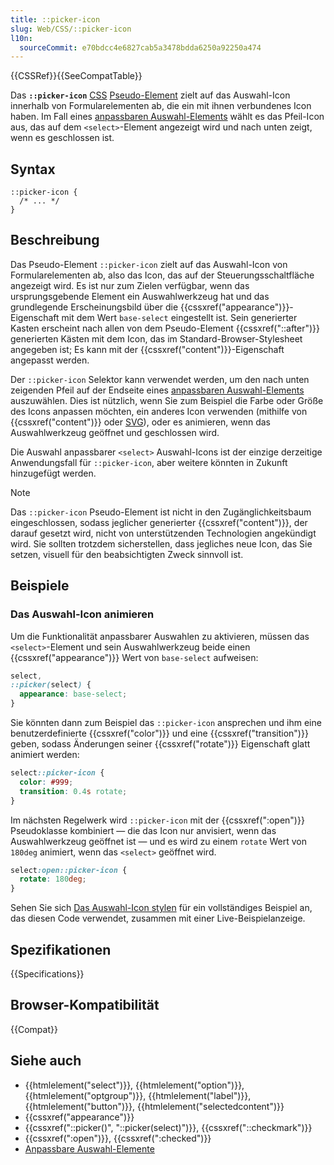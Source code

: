 ```yaml
---
title: ::picker-icon
slug: Web/CSS/::picker-icon
l10n:
  sourceCommit: e70bdcc4e6827cab5a3478bdda6250a92250a474
---
```


{{CSSRef}}{{SeeCompatTable}}

Das **`::picker-icon`** [CSS](/de/docs/Web/CSS) [Pseudo-Element](/de/docs/Web/CSS/Pseudo-elements) zielt auf das Auswahl-Icon innerhalb von Formularelementen ab, die ein mit ihnen verbundenes Icon haben. Im Fall eines [anpassbaren Auswahl-Elements](/de/docs/Learn_web_development/Extensions/Forms/Customizable_select) wählt es das Pfeil-Icon aus, das auf dem `<select>`-Element angezeigt wird und nach unten zeigt, wenn es geschlossen ist.

## Syntax

```css-nolint
::picker-icon {
  /* ... */
}
```

## Beschreibung

Das Pseudo-Element `::picker-icon` zielt auf das Auswahl-Icon von Formularelementen ab, also das Icon, das auf der Steuerungsschaltfläche angezeigt wird. Es ist nur zum Zielen verfügbar, wenn das ursprungsgebende Element ein Auswahlwerkzeug hat und das grundlegende Erscheinungsbild über die {{cssxref("appearance")}}-Eigenschaft mit dem Wert `base-select` eingestellt ist. Sein generierter Kasten erscheint nach allen von dem Pseudo-Element {{cssxref("::after")}} generierten Kästen mit dem Icon, das im Standard-Browser-Stylesheet angegeben ist; Es kann mit der {{cssxref("content")}}-Eigenschaft angepasst werden.

Der `::picker-icon` Selektor kann verwendet werden, um den nach unten zeigenden Pfeil auf der Endseite eines [anpassbaren Auswahl-Elements](/de/docs/Learn_web_development/Extensions/Forms/Customizable_select) auszuwählen. Dies ist nützlich, wenn Sie zum Beispiel die Farbe oder Größe des Icons anpassen möchten, ein anderes Icon verwenden (mithilfe von {{cssxref("content")}} oder [SVG](/de/docs/Web/SVG)), oder es animieren, wenn das Auswahlwerkzeug geöffnet und geschlossen wird.

Die Auswahl anpassbarer `<select>` Auswahl-Icons ist der einzige derzeitige Anwendungsfall für `::picker-icon`, aber weitere könnten in Zukunft hinzugefügt werden.

> [!NOTE]
> Das `::picker-icon` Pseudo-Element ist nicht in den Zugänglichkeitsbaum eingeschlossen, sodass jeglicher generierter {{cssxref("content")}}, der darauf gesetzt wird, nicht von unterstützenden Technologien angekündigt wird. Sie sollten trotzdem sicherstellen, dass jegliches neue Icon, das Sie setzen, visuell für den beabsichtigten Zweck sinnvoll ist.

## Beispiele

### Das Auswahl-Icon animieren

Um die Funktionalität anpassbarer Auswahlen zu aktivieren, müssen das `<select>`-Element und sein Auswahlwerkzeug beide einen {{cssxref("appearance")}} Wert von `base-select` aufweisen:

```css
select,
::picker(select) {
  appearance: base-select;
}
```

Sie könnten dann zum Beispiel das `::picker-icon` ansprechen und ihm eine benutzerdefinierte {{cssxref("color")}} und eine {{cssxref("transition")}} geben, sodass Änderungen seiner {{cssxref("rotate")}} Eigenschaft glatt animiert werden:

```css
select::picker-icon {
  color: #999;
  transition: 0.4s rotate;
}
```

Im nächsten Regelwerk wird `::picker-icon` mit der {{cssxref(":open")}} Pseudoklasse kombiniert — die das Icon nur anvisiert, wenn das Auswahlwerkzeug geöffnet ist — und es wird zu einem `rotate` Wert von `180deg` animiert, wenn das `<select>` geöffnet wird.

```css
select:open::picker-icon {
  rotate: 180deg;
}
```

Sehen Sie sich [Das Auswahl-Icon stylen](/de/docs/Learn_web_development/Extensions/Forms/Customizable_select#styling_the_picker_icon) für ein vollständiges Beispiel an, das diesen Code verwendet, zusammen mit einer Live-Beispielanzeige.

## Spezifikationen

{{Specifications}}

## Browser-Kompatibilität

{{Compat}}

## Siehe auch

- {{htmlelement("select")}}, {{htmlelement("option")}}, {{htmlelement("optgroup")}}, {{htmlelement("label")}}, {{htmlelement("button")}}, {{htmlelement("selectedcontent")}}
- {{cssxref("appearance")}}
- {{cssxref("::picker()", "::picker(select)")}}, {{cssxref("::checkmark")}}
- {{cssxref(":open")}}, {{cssxref(":checked")}}
- [Anpassbare Auswahl-Elemente](/de/docs/Learn_web_development/Extensions/Forms/Customizable_select)
